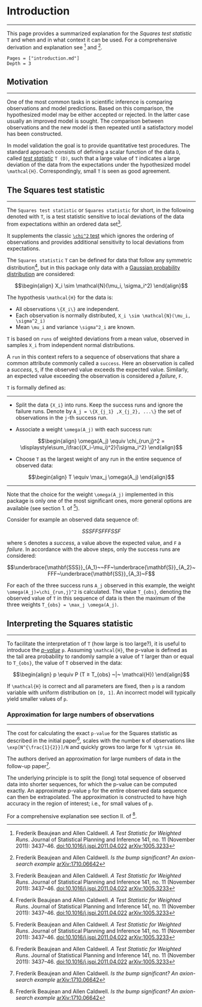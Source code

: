 # Introduction
---
This page provides a summarized explanation for the *Squares test statistic* ``T`` and when and in what context it can be used. For a comprehensive derivation and explanation see [^1] and [^2].

```@contents
Pages = ["introduction.md"]
Depth = 3
```

## Motivation
---

One of the most common tasks in scientific inference is comparing observations and model predictions. Based on this comparison, the hypothesized model may be either accepted or rejected. In the latter case usually an improved model is sought. The comparison between observations and the new model is then repeated until a satisfactory model has been constructed.

In model validation the goal is to provide quantitative test procedures.
The standard approach consists of defining a scalar function of the data ``D``, called [*test statistic*](https://en.wikipedia.org/wiki/Test_statistic) ``T (D)``, such that a large value of ``T`` indicates a large deviation of the data from the expectations under the hypothesized model ``\mathcal{H}``. Correspondingly, small ``T`` is seen as good agreement.
## The Squares test statistic
---

The `Squares test statistic` or `Squares statistic` for short, in the following denoted with ``T``, is a test statistic sensitive to local deviations of the data from expectations within an ordered data set[^1].

It supplements the classic [``\chi^2`` test](https://en.wikipedia.org/wiki/Chi-squared_test) which ignores the ordering of observations and provides additional sensitivity to local deviations from expectations.

The `Squares statistic` ``T`` can be defined for data that follow any symmetric distribution[^1], but in this package only data with a [Gaussian probability distribution](https://en.wikipedia.org/wiki/Normal_distribution) are considered:

```math
\begin{align}
X_i \sim \mathcal{N}(\mu_i, \sigma_i^2)
\end{align}
```
The hypothesis ``\mathcal{H}`` for the data is:

- All observations ``\{X_i\}`` are independent.
- Each observation is normally distributed, ``X_i \sim \mathcal{N}(\mu_i, \sigma^2_i)``
- Mean ``\mu_i`` and variance ``\sigma^2_i`` are known.

<!-- I would use ** to emphasize runs instead `` but it's up to taste -->
``T`` is based on `runs` of weighted deviations from a mean value, observed in samples ``X_i`` from independent normal distributions.

A `run` in this context refers to a sequence of observations that share a common attribute commonly called a `success`. Here an observation is called a *success*, ``S``, if the observed value exceeds the expected value. Similarly, an expected value exceeding the observation is considered a *failure*, ``F``.

``T`` is formally defined as:

---
-  Split the data ``{X_i}`` into runs. Keep the success runs and ignore the
    failure runs. Denote by ``A_j = \{X_{j_1} ,X_{j_2}, ...\}`` the set of
    observations in the ``j``-th success run.

-  Associate a weight ``\omega(A_j)`` with each success run:

<!-- index i in the sum is not defined well.  Copy the explanation following (4) in https://arxiv.org/pdf/1005.3233.pdf as the rest of the text here is mostly copied, too -->
```math
\begin{align}
\omega(A_j) \equiv \chi_{run,j}^2 = \displaystyle\sum_i\frac{(X_i-\mu_i)^2}{\sigma_i^2}
\end{align}
```
- Choose ``T`` as the largest weight of any run in the entire sequence of observed data:

```math
\begin{align}
T \equiv \max_j \omega(A_j)
\end{align}
```
---

Note that the choice for the weight ``\omega(A_j)`` implemented in this package is only one of the most significant ones, more general options are available (see section 1. of [^1]).

Consider for example an observed data sequence of:

```math
SSSFFSFFFSSF
```
where ``S`` denotes a *success*, a value above the expected value, and ``F`` a *failure*. In accordance with the above steps, only the success runs are considered:

```math
\underbrace{\mathbf{SSS}}_{A_1}~~FF~\underbrace{\mathbf{S}}_{A_2}~FFF~\underbrace{\mathbf{SS}}_{A_3}~F
```
For each of the three success runs ``A_j`` observed in this example, the weight ``\omega(A_j)=\chi_{run,j}^2`` is calculated. The value ``T_{obs}``, denoting the observed value of ``T`` in this sequence of data is then the maximum of the three weights ``T_{obs} = \max_j \omega(A_j)``.


## Interpreting the Squares statistic
---

To facilitate the interpretation of ``T`` (how large is too large?), it is useful to introduce the [*p-value*](https://en.wikipedia.org/wiki/P-value) ``p``. Assuming ``\mathcal{H}``, the p-value is defined as the tail area probability to randomly sample a value of ``T`` larger than or equal to ``T_{obs}``, the value of ``T`` observed in the data:
```math
\begin{align}
p \equiv P (T ≥ T_{obs} ~|~ \mathcal{H})
\end{align}
```
If ``\mathcal{H}`` is correct and all parameters are fixed, then ``p`` is a random variable with uniform distribution on ``[0, 1]``. An incorrect model will typically yield smaller values of ``p``.

<!-- Refer to 10.1103/PhysRevD.83.012004 for the interpretation of p values -->

### Approximation for large numbers of observations
---

The cost for calculating the exact `p-value` for the Squares statistic as described in the initial paper[^1], scales with the number ``N`` of observations  like ``\exp[N^{\frac{1}{2}}]/N`` and quickly grows too large for ``N \gtrsim 80``.
<!-- The rule of thumb N > 80 was true for my slow first implementation in mathematica -->

The authors derived an approximation for large numbers of data in the follow-up paper[^2].

The underlying principle is to split the (long) total sequence of observed data into shorter sequences, for which the p-value can be computed exactly. An approximate p-value ``p`` for the entire observed data sequence can then be extrapolated. The approximation is constructed to have high accuracy in the region of interest; i.e., for small values of ``p``.

For a comprehensive explanation see section II. of [^2].


[^1]: Frederik Beaujean and Allen Caldwell. *A Test Statistic for Weighted Runs*. Journal of Statistical Planning and Inference 141, no. 11 (November 2011): 3437–46. [doi:10.1016/j.jspi.2011.04.022](https://dx.doi.org/10.1016/j.jspi.2011.04.022) [arXiv:1005.3233](https://arxiv.org/abs/1005.3233)

[^2]: Frederik Beaujean and Allen Caldwell. *Is the bump significant? An axion-search example* [arXiv:1710.06642](https://arxiv.org/abs/1710.06642)
